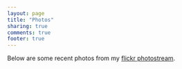 ```yaml
---
layout: page
title: "Photos"
sharing: true
comments: true
footer: true
---
```

Below are some recent photos from my [flickr photostream](http://www.flickr.com/photos/jtw84).

<ul id="flickr-photos">
</ul>
